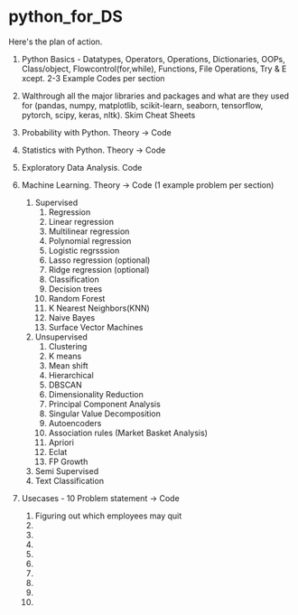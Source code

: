 # python_for_DS
Here's the plan of action.
1. Python Basics - Datatypes, Operators, Operations, Dictionaries, OOPs, Class/object, Flowcontrol(for,while), Functions, File Operations, Try & E xcept. 2-3 Example Codes per section

2. Walthrough all the major libraries and packages and what are they used for (pandas, numpy, matplotlib, scikit-learn, seaborn, tensorflow, pytorch, scipy, keras, nltk). Skim Cheat Sheets 

3. Probability with Python. Theory -> Code

4. Statistics with Python.  Theory -> Code

5. Exploratory Data Analysis. Code

6. Machine Learning. Theory -> Code (1 example problem per section)

   1. Supervised 
      1. Regression
        1. Linear regression
        2. Multilinear regression
        3. Polynomial regression
        4. Logistic regrsssion
        5. Lasso regression (optional)
        6. Ridge regression (optional)
      2. Classification 
        1. Decision trees
        2. Random Forest
        3. K Nearest Neighbors(KNN)
        4. Naive Bayes
        5. Surface Vector Machines
   2. Unsupervised
      1. Clustering 
        1. K means
        2. Mean shift
        3. Hierarchical
        4. DBSCAN
      2. Dimensionality Reduction 
        1. Principal Component Analysis
        2. Singular Value Decomposition
        3. Autoencoders
      3. Association rules (Market Basket Analysis)
        1. Apriori
        2. Eclat
        3. FP Growth   
   3. Semi Supervised
    1. Text Classification
    
7. Usecases - 10 Problem statement -> Code 
   1. Figuring out which employees may quit
   2. 
   3. 
   4. 
   5. 
   6. 
   7.  
   8. 
   9. 
   10. 

